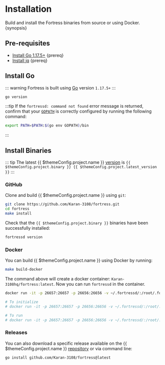 <!--
order: 1
-->

# Installation

Build and install the Fortress binaries from source or using Docker. {synopsis}

## Pre-requisites

- [Install Go 1.17.5+](https://golang.org/dl/) {prereq}
- [Install jq](https://stedolan.github.io/jq/download/) {prereq}

## Install Go

::: warning
Fortress is built using [Go](https://golang.org/dl/) version `1.17.5+`
:::

```bash
go version
```

:::tip
If the `fortressd: command not found` error message is returned, confirm that your [`GOPATH`](https://golang.org/doc/gopath_code#GOPATH) is correctly configured by running the following command:

```bash
export PATH=$PATH:$(go env GOPATH)/bin
```

:::

## Install Binaries

::: tip
The latest {{ $themeConfig.project.name }} [version](https://github.com/Karan-3108/fortress/releases) is `{{ $themeConfig.project.binary }} {{ $themeConfig.project.latest_version }}`
:::

### GitHub

Clone and build {{ $themeConfig.project.name }} using `git`:

```bash
git clone https://github.com/Karan-3108/fortress.git
cd fortress
make install
```

Check that the `{{ $themeConfig.project.binary }}` binaries have been successfully installed:

```bash
fortressd version
```

### Docker

You can build {{ $themeConfig.project.name }} using Docker by running:

```bash
make build-docker
```

The command above will create a docker container: `Karan-3108hq/fortress:latest`. Now you can run `fortressd` in the container.

```bash
docker run -it -p 26657:26657 -p 26656:26656 -v ~/.fortressd/:/root/.fortressd Karan-3108hq/fortress:latest fortressd version

# To initialize
# docker run -it -p 26657:26657 -p 26656:26656 -v ~/.fortressd/:/root/.fortressd Karan-3108hq/fortress:latest fortressd init test-chain --chain-id test_9000-2

# To run
# docker run -it -p 26657:26657 -p 26656:26656 -v ~/.fortressd/:/root/.fortressd Karan-3108hq/fortress:latest fortressd start
```

### Releases

You can also download a specific release available on the {{ $themeConfig.project.name }} [repository](https://github.com/Karan-3108/fortress/releases) or via command line:

```bash
go install github.com/Karan-3108/fortress@latest
```
